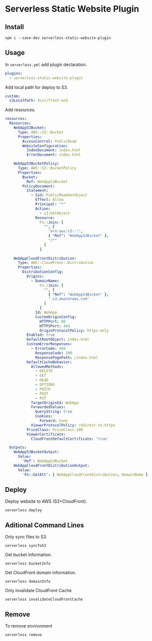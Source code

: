 # Serverless Static Website Plugin

## Install

```shellscript
npm i --save-dev serverless-static-website-plugin
```

## Usage

In `serverless.yml` add plugin declaration.

```yaml
plugins:
  - serverless-static-website-plugin
```

Add local path for deploy to S3.

```yaml
custom:
  s3LocalPath: dist/front-end
```

Add resources.

```yaml
resources:
  Resources:
    WebAppS3Bucket:
      Type: AWS::S3::Bucket
      Properties:
        AccessControl: PublicRead
        WebsiteConfiguration:
          IndexDocument: index.html
          ErrorDocument: index.html

    WebAppS3BucketPolicy:
      Type: AWS::S3::BucketPolicy
      Properties:
        Bucket:
          Ref: WebAppS3Bucket
        PolicyDocument:
          Statement:
            - Sid: PublicReadGetObject
              Effect: Allow
              Principal: "*"
              Action:
                - s3:GetObject
              Resource: 
                Fn::Join: [
                  "", [
                    "arn:aws:s3:::",
                    { "Ref": "WebAppS3Bucket" },
                    "/*"
                  ]
                ]
              
    WebAppCloudFrontDistribution:
      Type: AWS::CloudFront::Distribution
      Properties:
        DistributionConfig:
          Origins:
            - DomainName:
                Fn::Join: [
                  "", [
                    { "Ref": "WebAppS3Bucket" },
                    ".s3.amazonaws.com"
                  ]
                ]
              Id: WebApp
              CustomOriginConfig:
                HTTPPort: 80
                HTTPSPort: 443
                OriginProtocolPolicy: https-only
          Enabled: true
          DefaultRootObject: index.html
          CustomErrorResponses:
            - ErrorCode: 404
              ResponseCode: 200
              ResponsePagePath: /index.html
          DefaultCacheBehavior:
            AllowedMethods:
              - DELETE
              - GET
              - HEAD
              - OPTIONS
              - PATCH
              - POST
              - PUT
            TargetOriginId: WebApp
            ForwardedValues:
              QueryString: true
              Cookies:
                Forward: none
            ViewerProtocolPolicy: redirect-to-https
          PriceClass: PriceClass_100
          ViewerCertificate:
            CloudFrontDefaultCertificate: 'true'

  Outputs:
    WebAppS3BucketOutput:
      Value:
        'Ref': WebAppS3Bucket
    WebAppCloudFrontDistributionOutput:
      Value:
        'Fn::GetAtt': [ WebAppCloudFrontDistribution, DomainName ]
```

## Deploy

Deploy website to AWS (S3+CloudFront).

```shellscript
serverless deploy
```

## Aditional Command Lines

Only sync files to S3.

```shellscript
serverless syncToS3
```

Get bucket information.

```shellscript
serverless bucketInfo
```

Get CloudFront domain information.

```shellscript
serverless domainInfo
```

Only invalidate CloudFront Cache

```shellscript
serverless invalidateCloudFrontCache
```

## Remove

To remove environment

```shellscript
serverless remove
```